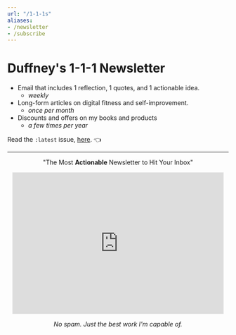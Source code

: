 ```yaml
---
url: "/1-1-1s"
aliases: 
- /newsletter
- /subscribe
---
```


# Duffney's 1-1-1 Newsletter

- Email that includes 1 reflection, 1 quotes, and 1 actionable idea.
  - _weekly_
- Long-form articles on digital fitness and self-improvement.
  - _once per month_
- Discounts and offers on my books and products
  - _a few times per year_

Read the `:latest` issue, [here](https://duffney.substack.com/). 👈

---

<div align="center">
<p>"The Most <b>Actionable</b> Newsletter to Hit Your Inbox"</p>
<iframe src="https://duffney.substack.com/embed" width="480" height="320" style="border:1px solid #EEE; background:white;" frameborder="0" scrolling="no"></iframe>
<p><i>No spam. Just the best work I'm capable of.</i></p>
</div>
